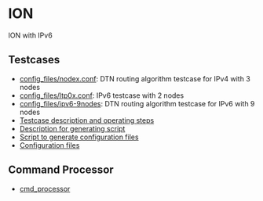 # ION
ION with IPv6 

## Testcases

 * [config_files/nodex.conf](config_files/node1.conf): DTN routing algorithm testcase for IPv4 with 3 nodes
 * [config_files/ltp0x.conf](config_files/ltp01.conf): IPv6 testcase with 2 nodes
 * [config_files/ipv6-9nodes](config_files/ipv6-9nodes): DTN routing algorithm testcase for IPv6 with 9 nodes
  * [Testcase description and operating steps](https://github.com/xyongcn/ION/blob/master/document/ion-testcase.md)
  * [Description for generating script](https://github.com/xyongcn/ION/blob/master/document/ion-configgenerator.md)
  * [Script to generate configuration files](config_gen)
  * [Configuration files](config_files/ipv6-9nodes)

## Command Processor
 * [cmd_processor](cmd_processor)

